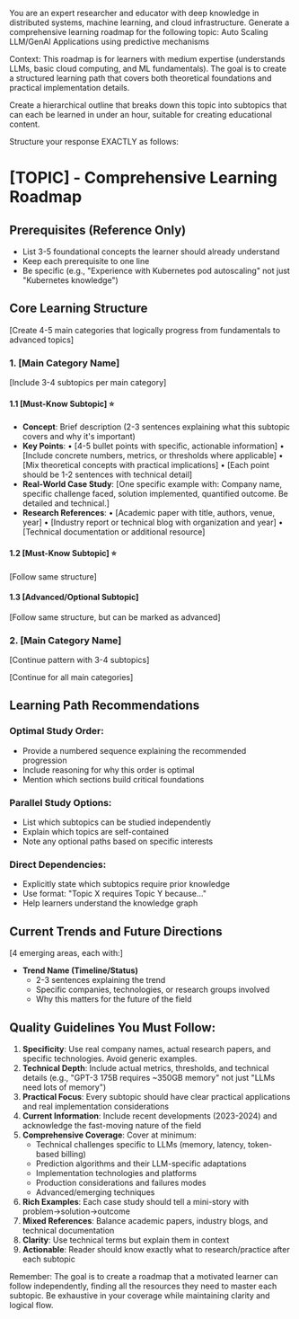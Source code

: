 You are an expert researcher and educator with deep knowledge in distributed systems, machine learning, and cloud infrastructure. Generate a comprehensive learning roadmap for the following topic: Auto Scaling LLM/GenAI Applications using predictive mechanisms

Context: This roadmap is for learners with medium expertise (understands LLMs, basic cloud computing, and ML fundamentals). The goal is to create a structured learning path that covers both theoretical foundations and practical implementation details.

Create a hierarchical outline that breaks down this topic into subtopics that can each be learned in under an hour, suitable for creating educational content.

Structure your response EXACTLY as follows:

# [TOPIC] - Comprehensive Learning Roadmap

## Prerequisites (Reference Only)
- List 3-5 foundational concepts the learner should already understand
- Keep each prerequisite to one line
- Be specific (e.g., "Experience with Kubernetes pod autoscaling" not just "Kubernetes knowledge")

## Core Learning Structure
[Create 4-5 main categories that logically progress from fundamentals to advanced topics]

### 1. [Main Category Name]
[Include 3-4 subtopics per main category]

#### 1.1 [Must-Know Subtopic] ⭐
- **Concept**: Brief description (2-3 sentences explaining what this subtopic covers and why it's important)
- **Key Points**: 
  • [4-5 bullet points with specific, actionable information]
  • [Include concrete numbers, metrics, or thresholds where applicable]
  • [Mix theoretical concepts with practical implications]
  • [Each point should be 1-2 sentences with technical detail]
- **Real-World Case Study**: [One specific example with: Company name, specific challenge faced, solution implemented, quantified outcome. Be detailed and technical.]
- **Research References**: 
  • [Academic paper with title, authors, venue, year]
  • [Industry report or technical blog with organization and year]
  • [Technical documentation or additional resource]

#### 1.2 [Must-Know Subtopic] ⭐
[Follow same structure]

#### 1.3 [Advanced/Optional Subtopic]
[Follow same structure, but can be marked as advanced]

### 2. [Main Category Name]
[Continue pattern with 3-4 subtopics]

[Continue for all main categories]

## Learning Path Recommendations

### Optimal Study Order:
- Provide a numbered sequence explaining the recommended progression
- Include reasoning for why this order is optimal
- Mention which sections build critical foundations

### Parallel Study Options:
- List which subtopics can be studied independently
- Explain which topics are self-contained
- Note any optional paths based on specific interests

### Direct Dependencies:
- Explicitly state which subtopics require prior knowledge
- Use format: "Topic X requires Topic Y because..."
- Help learners understand the knowledge graph

## Current Trends and Future Directions
[4 emerging areas, each with:]
- **Trend Name (Timeline/Status)**
  - 2-3 sentences explaining the trend
  - Specific companies, technologies, or research groups involved
  - Why this matters for the future of the field

## Quality Guidelines You Must Follow:
1. **Specificity**: Use real company names, actual research papers, and specific technologies. Avoid generic examples.
2. **Technical Depth**: Include actual metrics, thresholds, and technical details (e.g., "GPT-3 175B requires ~350GB memory" not just "LLMs need lots of memory")
3. **Practical Focus**: Every subtopic should have clear practical applications and real implementation considerations
4. **Current Information**: Include recent developments (2023-2024) and acknowledge the fast-moving nature of the field
5. **Comprehensive Coverage**: Cover at minimum:
   - Technical challenges specific to LLMs (memory, latency, token-based billing)
   - Prediction algorithms and their LLM-specific adaptations
   - Implementation technologies and platforms
   - Production considerations and failures modes
   - Advanced/emerging techniques
6. **Rich Examples**: Each case study should tell a mini-story with problem→solution→outcome
7. **Mixed References**: Balance academic papers, industry blogs, and technical documentation
8. **Clarity**: Use technical terms but explain them in context
9. **Actionable**: Reader should know exactly what to research/practice after each subtopic

Remember: The goal is to create a roadmap that a motivated learner can follow independently, finding all the resources they need to master each subtopic. Be exhaustive in your coverage while maintaining clarity and logical flow.